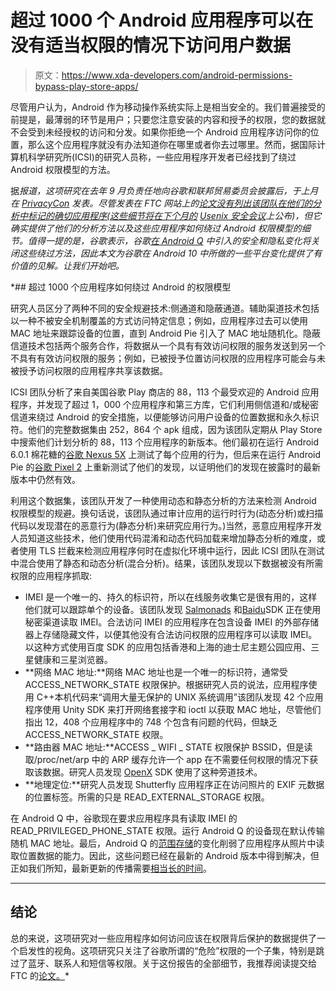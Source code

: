 # 超过 1000 个 Android 应用程序可以在没有适当权限的情况下访问用户数据

> 原文：<https://www.xda-developers.com/android-permissions-bypass-play-store-apps/>

尽管用户认为，Android 作为移动操作系统实际上是相当安全的。我们普遍接受的前提是，最薄弱的环节是用户；只要您注意安装的内容和授予的权限，您的数据就不会受到未经授权的访问和分发。如果你拒绝一个 Android 应用程序访问你的位置，那么这个应用程序就没有办法知道你在哪里或者你去过哪里。然而，据国际计算机科学研究所(ICSI)的研究人员称，一些应用程序开发者已经找到了绕过 Android 权限模型的方法。

据[](https://www.cnet.com/news/more-than-1000-android-apps-harvest-your-data-even-after-you-deny-permissions)*报道，这项研究在去年 9 月负责任地向谷歌和联邦贸易委员会披露后，于上月在 [PrivacyCon](https://www.cnet.com/news/more-than-1000-android-apps-harvest-your-data-even-after-you-deny-permissions) 发表。尽管发表在 FTC 网站上的[论文没有列出该团队在他们的分析中标记的确切应用程序(这些细节将在下个月的](https://www.ftc.gov/system/files/documents/public_events/1415032/privacycon2019_serge_egelman.pdf) [Usenix 安全会议](https://redirect.viglink.com/?format=go&jsonp=vglnk_156261870297011&key=ce074976249105acf14d8c9cf69bdcd1&libId=jxutwb2m01003n6p000DAkr108zzv&loc=https%3A%2F%2Fwww.cnet.com%2Fnews%2Fmore-than-1000-android-apps-harvest-your-data-even-after-you-deny-permissions%2F%3Futm_source%3Dreddit.com&v=1&out=https%3A%2F%2Fwww.usenix.org%2Fconference%2Fusenixsecurity19%2Ftechnical-sessions&ref=https%3A%2F%2Fwww.reddit.com%2Fr%2FAndroid%2Fcomments%2Fcakugb%2Fmore_than_1000_android_apps_harvest_data_even%2F&title=More%20than%201%2C000%20Android%20apps%20harvest%20data%20even%20after%20you%20deny%20permissions%20-%20CNET&txt=presents%20the%20study%20at%20the%20Usenix%20Security%20conference)上公布)，但它确实提供了他们的分析方法以及这些应用程序如何绕过 Android 权限模型的细节。值得一提的是，谷歌表示，谷歌[在 Android Q](https://www.xda-developers.com/android-q-security-privacy-features/) 中引入的安全和隐私变化将关闭这些绕过方法，因此本文为谷歌在 Android 10 中所做的一些平台变化提供了有价值的见解。让我们开始吧。*

 *## 超过 1000 个应用程序如何绕过 Android 的权限模型

研究人员区分了两种不同的安全规避技术:侧通道和隐蔽通道。辅助渠道技术包括以一种不被安全机制覆盖的方式访问特定信息；例如，应用程序过去可以使用 MAC 地址来跟踪设备的位置，直到 Android Pie 引入了 MAC 地址随机化。隐蔽信道技术包括两个服务合作，将数据从一个具有有效访问权限的服务发送到另一个不具有有效访问权限的服务；例如，已被授予位置访问权限的应用程序可能会与未被授予访问权限的应用程序共享该数据。

ICSI 团队分析了来自美国谷歌 Play 商店的 88，113 个最受欢迎的 Android 应用程序，并发现了超过 1，000 个应用程序和第三方库，它们利用侧信道和/或秘密信道来绕过 Android 的安全措施，以便能够访问用户设备的位置数据和永久标识符。他们的完整数据集由 252，864 个 apk 组成，因为该团队定期从 Play Store 中搜索他们计划分析的 88，113 个应用程序的新版本。他们最初在运行 Android 6.0.1 棉花糖的[谷歌 Nexus 5X](https://forum.xda-developers.com/nexus-5x) 上测试了每个应用的行为，但后来在运行 Android Pie 的[谷歌 Pixel 2](https://forum.xda-developers.com/pixel-2) 上重新测试了他们的发现，以证明他们的发现在披露时的最新版本中仍然有效。

利用这个数据集，该团队开发了一种使用动态和静态分析的方法来检测 Android 权限模型的规避。换句话说，该团队通过审计应用的运行时行为(动态分析)或扫描代码以发现潜在的恶意行为(静态分析)来研究应用行为。)当然，恶意应用程序开发人员知道这些技术，他们使用代码混淆和动态代码加载来增加静态分析的难度，或者使用 TLS 拦截来检测应用程序何时在虚拟化环境中运行，因此 ICSI 团队在测试中混合使用了静态和动态分析(混合分析)。结果，该团队发现以下数据被没有所需权限的应用程序抓取:

*   IMEI 是一个唯一的、持久的标识符，所以在线服务收集它是很有用的，这样他们就可以跟踪单个的设备。该团队发现 [Salmonads](http://www.salmonads.com/) 和[Baidu](https://lbsyun.baidu.com/)SDK 正在使用秘密渠道读取 IMEI。合法访问 IMEI 的应用程序在包含设备 IMEI 的外部存储器上存储隐藏文件，以便其他没有合法访问权限的应用程序可以读取 IMEI。以这种方式使用百度 SDK 的应用包括香港和上海的迪士尼主题公园应用、三星健康和三星浏览器。
*   **网络 MAC 地址:**网络 MAC 地址也是一个唯一的标识符，通常受 ACCESS_NETWORK_STATE 权限保护。根据研究人员的说法，应用程序使用 C++本机代码来“调用大量无保护的 UNIX 系统调用”该团队发现 42 个应用程序使用 Unity SDK 来打开网络套接字和 ioctl 以获取 MAC 地址，尽管他们指出 12，408 个应用程序中的 748 个包含有问题的代码，但缺乏 ACCESS_NETWORK_STATE 权限。
*   **路由器 MAC 地址:**ACCESS _ WIFI _ STATE 权限保护 BSSID，但是读取/proc/net/arp 中的 ARP 缓存允许一个 app 在不需要任何权限的情况下获取该数据。研究人员发现 [OpenX](https://www.openx.com/publishers/mobile/openx-mobile-sdk/) SDK 使用了这种旁道技术。
*   **地理定位:**研究人员发现 Shutterfly 应用程序正在访问照片的 EXIF 元数据的位置标签。所需的只是 READ_EXTERNAL_STORAGE 权限。

在 Android Q 中，谷歌现在要求应用程序具有读取 IMEI 的 READ_PRIVILEGED_PHONE_STATE 权限。运行 Android Q 的设备现在默认传输随机 MAC 地址。最后，Android Q 的[范围存储](https://www.xda-developers.com/android-q-storage-access-framework-scoped-storage/)的变化削弱了应用程序从照片中读取位置数据的能力。因此，这些问题已经在最新的 Android 版本中得到解决，但正如我们所知，最新更新的传播需要[相当长的时间](https://www.xda-developers.com/google-hasnt-published-updated-android-distribution-statistics-last-6-months/)。

* * *

## 结论

总的来说，这项研究对一些应用程序如何访问应该在权限背后保护的数据提供了一个启发性的视角。这项研究只关注了谷歌所谓的“危险”权限的一个子集，特别是跳过了蓝牙、联系人和短信等权限。关于这份报告的全部细节，我推荐阅读提交给 FTC 的[论文。](https://www.ftc.gov/system/files/documents/public_events/1415032/privacycon2019_serge_egelman.pdf)*